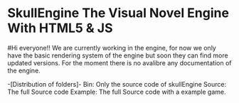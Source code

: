 # SkullEngine The Visual Novel Engine With HTML5 & JS


#Hi everyone!!
We are currently working in the engine, for now we only have the basic rendering system of the engine but soon they can find more updated versions.
For the moment there is no avalibre any documentation of the engine.

-[Distribution of folders]-
Bin: Only the source code of skullEngine
Source: The full Source code 
Example: The full Source code with a example game.
